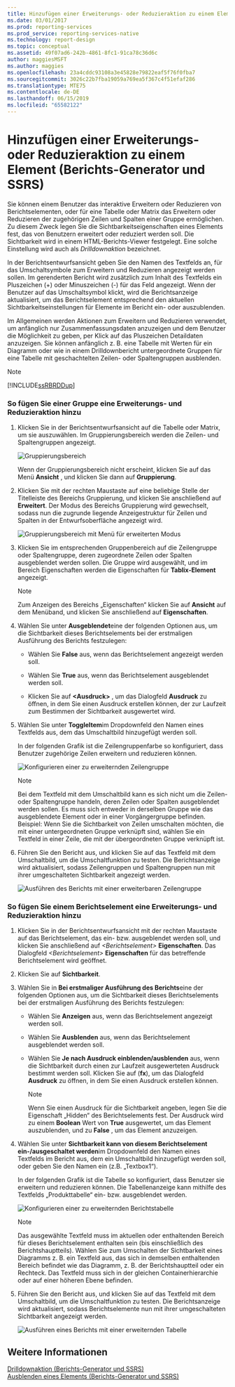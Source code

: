 ```yaml
---
title: Hinzufügen einer Erweiterungs- oder Reduzieraktion zu einem Element (Berichts-Generator und SSRS) | Microsoft-Dokumentation
ms.date: 03/01/2017
ms.prod: reporting-services
ms.prod_service: reporting-services-native
ms.technology: report-design
ms.topic: conceptual
ms.assetid: 49f07ad6-242b-4861-8fc1-91ca78c36d6c
author: maggiesMSFT
ms.author: maggies
ms.openlocfilehash: 23a4cddc93108a3e45828e79822eaf5f76f0fba7
ms.sourcegitcommit: 3026c22b7fba19059a769ea5f367c4f51efaf286
ms.translationtype: MTE75
ms.contentlocale: de-DE
ms.lasthandoff: 06/15/2019
ms.locfileid: "65582122"
---
```

# <a name="add-an-expand-or-collapse-action-to-an-item-report-builder-and-ssrs"></a>Hinzufügen einer Erweiterungs- oder Reduzieraktion zu einem Element (Berichts-Generator und SSRS)
  Sie können einem Benutzer das interaktive Erweitern oder Reduzieren von Berichtselementen, oder für eine Tabelle oder Matrix das Erweitern oder Reduzieren der zugehörigen Zeilen und Spalten einer Gruppe ermöglichen. Zu diesem Zweck legen Sie die Sichtbarkeitseigenschaften eines Elements fest, das von Benutzern erweitert oder reduziert werden soll. Die Sichtbarkeit wird in einem HTML-Berichts-Viewer festgelegt. Eine solche Einstellung wird auch als *Drilldownaktion* bezeichnet.  
  
 In der Berichtsentwurfsansicht geben Sie den Namen des Textfelds an, für das Umschaltsymbole zum Erweitern und Reduzieren angezeigt werden sollen. Im gerenderten Bericht wird zusätzlich zum Inhalt des Textfelds ein Pluszeichen (+) oder Minuszeichen (-) für das Feld angezeigt. Wenn der Benutzer auf das Umschaltsymbol klickt, wird die Berichtsanzeige aktualisiert, um das Berichtselement entsprechend den aktuellen Sichtbarkeitseinstellungen für Elemente im Bericht ein- oder auszublenden.  
  
 Im Allgemeinen werden Aktionen zum Erweitern und Reduzieren verwendet, um anfänglich nur Zusammenfassungsdaten anzuzeigen und dem Benutzer die Möglichkeit zu geben, per Klick auf das Pluszeichen Detaildaten anzuzeigen. Sie können anfänglich z. B. eine Tabelle mit Werten für ein Diagramm oder wie in einem Drilldownbericht untergeordnete Gruppen für eine Tabelle mit geschachtelten Zeilen- oder Spaltengruppen ausblenden.  
  
> [!NOTE]  
>  [!INCLUDE[ssRBRDDup](../../includes/ssrbrddup-md.md)]  
  
### <a name="to-add-expand-and-collapse-action-to-a-group"></a>So fügen Sie einer Gruppe eine Erweiterungs- und Reduzieraktion hinzu  
  
1.  Klicken Sie in der Berichtsentwurfsansicht auf die Tabelle oder Matrix, um sie auszuwählen. Im Gruppierungsbereich werden die Zeilen- und Spaltengruppen angezeigt.  
  
     ![Gruppierungsbereich](../../reporting-services/report-design/media/groupingpane.png "Grouping Pane")  
  
     Wenn der Gruppierungsbereich nicht erscheint, klicken Sie auf das Menü **Ansicht** , und klicken Sie dann auf **Gruppierung**.  
  
2.  Klicken Sie mit der rechten Maustaste auf eine beliebige Stelle der Titelleiste des Bereichs Gruppierung, und klicken Sie anschließend auf **Erweitert**. Der Modus des Bereichs Gruppierung wird gewechselt, sodass nun die zugrunde liegende Anzeigestruktur für Zeilen und Spalten in der Entwurfsoberfläche angezeigt wird.  
  
     ![Gruppierungsbereich mit Menü für erweiterten Modus](../../reporting-services/report-design/media/groupingpane-advancedmode.png "Grouping Pane with Advanced Mode menu")  
  
3.  Klicken Sie im entsprechenden Gruppenbereich auf die Zeilengruppe oder Spaltengruppe, deren zugeordnete Zeilen oder Spalten ausgeblendet werden sollen. Die Gruppe wird ausgewählt, und im Bereich Eigenschaften werden die Eigenschaften für **Tablix-Element** angezeigt.  
  
    > [!NOTE]  
    >  Zum Anzeigen des Bereichs „Eigenschaften“ klicken Sie auf **Ansicht** auf dem Menüband, und klicken Sie anschließend auf **Eigenschaften**.  
  
4.  Wählen Sie unter **Ausgeblendet**eine der folgenden Optionen aus, um die Sichtbarkeit dieses Berichtselements bei der erstmaligen Ausführung des Berichts festzulegen:  
  
    -   Wählen Sie **False** aus, wenn das Berichtselement angezeigt werden soll.  
  
    -   Wählen Sie **True** aus, wenn das Berichtselement ausgeblendet werden soll.  
  
    -   Klicken Sie auf **\<Ausdruck>** , um das Dialogfeld **Ausdruck** zu öffnen, in dem Sie einen Ausdruck erstellen können, der zur Laufzeit zum Bestimmen der Sichtbarkeit ausgewertet wird.  
  
5.  Wählen Sie unter **ToggleItem**im Dropdownfeld den Namen eines Textfelds aus, dem das Umschaltbild hinzugefügt werden soll.  
  
     In der folgenden Grafik ist die Zeilengruppenfarbe so konfiguriert, dass Benutzer zugehörige Zeilen erweitern und reduzieren können.  
  
     ![Konfigurieren einer zu erweiternden Zeilengruppe](../../reporting-services/report-design/media/expandcollapse-confighiddentoggleitemwithnumbers.png "Configuring a row group to be expanded")  
  
    > [!NOTE]  
    >  Bei dem Textfeld mit dem Umschaltbild kann es sich nicht um die Zeilen- oder Spaltengruppe handeln, deren Zeilen oder Spalten ausgeblendet werden sollen. Es muss sich entweder in derselben Gruppe wie das ausgeblendete Element oder in einer Vorgängergruppe befinden. Beispiel: Wenn Sie die Sichtbarkeit von Zeilen umschalten möchten, die mit einer untergeordneten Gruppe verknüpft sind, wählen Sie ein Textfeld in einer Zeile, die mit der übergeordneten Gruppe verknüpft ist.  
  
6.  Führen Sie den Bericht aus, und klicken Sie auf das Textfeld mit dem Umschaltbild, um die Umschaltfunktion zu testen. Die Berichtsanzeige wird aktualisiert, sodass Zeilengruppen und Spaltengruppen nun mit ihrer umgeschalteten Sichtbarkeit angezeigt werden.  
  
     ![Ausführen des Berichts mit einer erweiterbaren Zeilengruppe](../../reporting-services/report-design/media/expandcollapse-runreport-rowgroup.png "Running report with expandable row group")  
  
### <a name="to-add-expand-and-collapse-action-to-a-report-item"></a>So fügen Sie einem Berichtselement eine Erweiterungs- und Reduzieraktion hinzu  
  
1.  Klicken Sie in der Berichtsentwurfsansicht mit der rechten Maustaste auf das Berichtselement, das ein- bzw. ausgeblendet werden soll, und klicken Sie anschließend auf *\<Berichtselement>* **Eigenschaften**. Das Dialogfeld *\<Berichtselement>* **Eigenschaften** für das betreffende Berichtselement wird geöffnet.  
  
2.  Klicken Sie auf **Sichtbarkeit**.  
  
3.  Wählen Sie in **Bei erstmaliger Ausführung des Berichts**eine der folgenden Optionen aus, um die Sichtbarkeit dieses Berichtselements bei der erstmaligen Ausführung des Berichts festzulegen:  
  
    -   Wählen Sie **Anzeigen** aus, wenn das Berichtselement angezeigt werden soll.  
  
    -   Wählen Sie **Ausblenden** aus, wenn das Berichtselement ausgeblendet werden soll.  
  
    -   Wählen Sie **Je nach Ausdruck einblenden/ausblenden** aus, wenn die Sichtbarkeit durch einen zur Laufzeit ausgewerteten Ausdruck bestimmt werden soll. Klicken Sie auf (**fx**), um das Dialogfeld **Ausdruck** zu öffnen, in dem Sie einen Ausdruck erstellen können.  
  
        > [!NOTE]  
        >  Wenn Sie einen Ausdruck für die Sichtbarkeit angeben, legen Sie die Eigenschaft „Hidden“ des Berichtselements fest. Der Ausdruck wird zu einem **Boolean** Wert von **True** ausgewertet, um das Element auszublenden, und zu **False** , um das Element anzuzeigen.  
  
4.  Wählen Sie unter **Sichtbarkeit kann von diesem Berichtselement ein-/ausgeschaltet werden**im Dropdownfeld den Namen eines Textfelds im Bericht aus, dem ein Umschaltbild hinzugefügt werden soll, oder geben Sie den Namen ein (z.B. „Textbox1“).  
  
     In der folgenden Grafik ist die Tabelle so konfiguriert, dass Benutzer sie erweitern und reduzieren können. Die Tabellenanzeige kann mithilfe des Textfelds „Produkttabelle“ ein- bzw. ausgeblendet werden.  
  
     ![Konfigurieren einer zu erweiternden Berichtstabelle](../../reporting-services/report-design/media/expandcollapse-reporttable.png "Configure a report table to be expanded")  
  
    > [!NOTE]  
    >  Das ausgewählte Textfeld muss im aktuellen oder enthaltenden Bereich für dieses Berichtselement enthalten sein (bis einschließlich des Berichtshauptteils). Wählen Sie zum Umschalten der Sichtbarkeit eines Diagramms z. B. ein Textfeld aus, das sich in demselben enthaltenden Bereich befindet wie das Diagramm, z. B. der Berichtshauptteil oder ein Rechteck. Das Textfeld muss sich in der gleichen Containerhierarchie oder auf einer höheren Ebene befinden.  
  
5.  Führen Sie den Bericht aus, und klicken Sie auf das Textfeld mit dem Umschaltbild, um die Umschaltfunktion zu testen. Die Berichtsanzeige wird aktualisiert, sodass Berichtselemente nun mit ihrer umgeschalteten Sichtbarkeit angezeigt werden.  
  
     ![Ausführen eines Berichts mit einer erweiternden Tabelle](../../reporting-services/report-design/media/expandcollapse-runreport-reporttable.png "Running report with an expanding table")  
  
## <a name="see-also"></a>Weitere Informationen  
 [Drilldownaktion &#40;Berichts-Generator und SSRS&#41;](../../reporting-services/report-design/drilldown-action-report-builder-and-ssrs.md)   
 [Ausblenden eines Elements &#40;Berichts-Generator und SSRS&#41;](../../reporting-services/report-builder/hide-an-item-report-builder-and-ssrs.md)  
  
  
